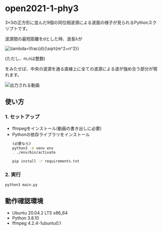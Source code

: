 # open2021-1-phy3

3×3の正方形に並んだ9個の同位相波源による波面の様子が見られるPythonスクリプトです。

波源間の最短距離をdとした時、波長λが

![\lambda=\frac{d}{\sqrt{m^2+n^2}}](https://latex.codecogs.com/gif.latex?\lambda=\frac{d}{\sqrt{m^2+n^2}})

(ただし、m,nは整数)

をみたせば、中央の波源を通る直線上に全ての波源による波が強め合う部分が現れます。

![出力される動画](https://user-images.githubusercontent.com/56952494/129559252-90299f95-6903-4e04-a0d7-d212e46b7307.gif)

## 使い方
### 1. セットアップ

- ffmpegをインストール(動画の書き出しに必要)
- Pythonの依存ライブラリをインストール
    ```bash
    (必要なら)
    python3 -m venv env
    . ./env/bin/activate
    
    pip install -r requirements.txt
    ```
    
### 2. 実行
    python3 main.py

## 動作確認環境
- Ubuntu 20.04.2 LTS x86_64
- Python 3.8.10
- ffmpeg 4.2.4-1ubuntu0.1
